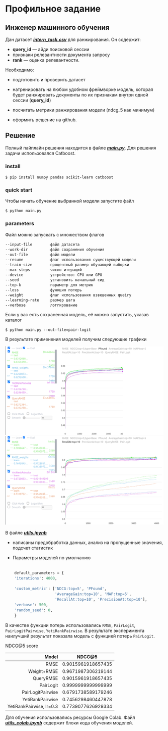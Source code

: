 # Профильное задание
## Инженер машинного обучения

Дан датасет [**_intern_task.csv_**](https://drive.google.com/file/d/1viFKqtYTtTiP9_EdBXVpCmWbNmxDiXWG/view?usp=sharing) для ранжирования. Он содержит: 
* **query_id** — айди поисковой сессии
* признаки релевантности документа запросу
* **rank** — оценка релевантности.

Необходимо:
* подготовить и проверить датасет

* натренировать на любом удобном фреймворке модель, которая будет ранжировать документы по их признакам внутри одной сессии (**query_id**) 

* посчитать метрики ранжирования модели (ndcg_5 как минимум)
    
* оформить решение на github.

## Решение
Полный пайплайн решения находится в файле [**_main.py_**](https://github.com/MyDum-bsu/internship_vk_ml_2024/blob/main/main.py). 
Для решения задачи использовался Catboost.

### install

    $ pip install numpy pandas scikit-learn catboost

### quick start
Чтобы начать обучение выбранной модели запустите файл

    $ python main.py 

### parameters

Файл можно запускать с множеством флагов

    --input-file        файл датасета
    --work-dir          файл сохранения обучения
    --out-file          файл модели
    --resume            флаг использования существующей модели
    --train-size        процентный размер обучающей выборки
    --max-steps         число итераций
    --device            устройство: CPU или GPU
    --seed              установить начальный сид
    --top-k             параметр для метрик
    --loss              функция потерь
    --weight            флаг использования взвешенных queiry
    --learning-rate     размер шага
    --verbose           логгирование
Если у вас есть сохраненная модель, её можно запустить, указав каталог

    $ python main.py --out-file=pair-logit

В результате применения моделей получим следующие графики

![Alt текст](img/4k_pfound.png)
![Alt текст](img/4k_recall.png)

 В файле [**_utils.ipynb_**](https://github.com/MyDum-bsu/internship_vk_ml_2024/blob/main/utils.ipynb)
 
 * написаны предобработка данных, анализ на пропущенные значения, подсчет статистик
 
 * Параметры моделей по умолчанию 

```py

    default_parameters = {
    'iterations': 4000,

    'custom_metric': ['NDCG:top=5', 'PFound',
                      'AverageGain:top=10', 'MAP:top=5',
                      'RecallAt:top=10', 'PrecisionAt:top=10'],
    'verbose': 500,
    'random_seed': 0,
    }
```
В качестве функции потерь использовались `RMSE`, `PairLogit`, `PairLogitPairwise`, `YetiRankPairwise`. В результате эксперимента наилучший результат показала модель с функцией потерь `PairLogit`.

<summary>NDCG@5 score</summary>

| Model | NDCG@5 |
|------:|----------|
|     RMSE| 0.9015961918657435                      |
|     Weight+RMSE| 0.9671987306219144               |
|     QueryRMSE| 0.9015961918657435                 |
|     PairLogit| 0.9999999999999999                 |
|     PairLogitPairwise| 0.6791738589179246         |
|     YetiRankPairwise| 0.7456298460447878          |
|     YetiRankPairwise, lr=0.3| 0.7739077626929334  |



Для обучения использовались ресурсы Google Colab. Файл [**_utils_colab.ipynb_**](https://github.com/MyDum-bsu/internship_vk_ml_2024/blob/main/utils_colab.ipynb) содержит блоки кода обучения моделей.

